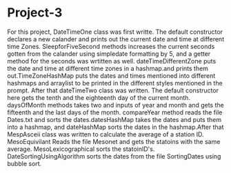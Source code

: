 # Project-3
For this project, DateTimeOne class was first writte. The default constructor declares a new calander and prints out the current date and time
at different time Zones. SleepforFiveSecond methods increases the current seconds gotten from the calander using simpledate formatting by 5, and a getter method for the seconds was
wrtitten as well. dateTimeDifferentZone puts the date and time at different time zones in a hashmap.and prints them out.TimeZoneHashMap puts 
the dates and times mentioned into different hashmaps and arraylist to be printed in the different styles mentioned in the prompt. After that 
dateTimeTwo class was written. The default constructor here gets the tenth and the eighteenth day of the current month. daysOfMonth methods 
takes two and inputs of year and month and gets the fifteenth and the last days of the month. compareYear method reads the file Dates.txt and
sorts the dates.datesHashMap takes the dates and puts them into a hashmap, and dateHashMap sorts the dates in the hashmap.After that MespAsceii
class was written to calculate the average of a station ID. MesoEquivilant Reads the file Mesonet and gets the statoins with the same average.
MesoLexicographical sorts the statoinID's. DateSortingUsingAlgorithm sorts the dates from the file SortingDates using bubble sort.
